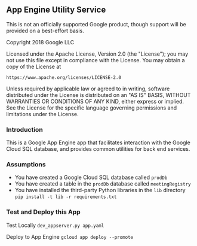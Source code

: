 ## App Engine Utility Service

This is not an officially supported Google product, though support will be provided on a best-effort basis.

Copyright 2018 Google LLC

Licensed under the Apache License, Version 2.0 (the "License");
you may not use this file except in compliance with the License.
You may obtain a copy of the License at

    https://www.apache.org/licenses/LICENSE-2.0

Unless required by applicable law or agreed to in writing, software
distributed under the License is distributed on an "AS IS" BASIS,
WITHOUT WARRANTIES OR CONDITIONS OF ANY KIND, either express or implied.
See the License for the specific language governing permissions and
limitations under the License.

### Introduction

This is a Google App Engine app that facilitates interaction with the Google Cloud SQL
database, and provides common utilities for back end services.


### Assumptions

* You have created a Google Cloud SQL database called `prodDb`
* You have created a table in the `prodDb` database called `meetingRegistry`
* You have installed the third-party Python libraries in the `lib` directory `pip install -t lib -r requirements.txt`


### Test and Deploy this App

Test Locally
`dev_appserver.py app.yaml`

Deploy to App Engine
`gcloud app deploy --promote`